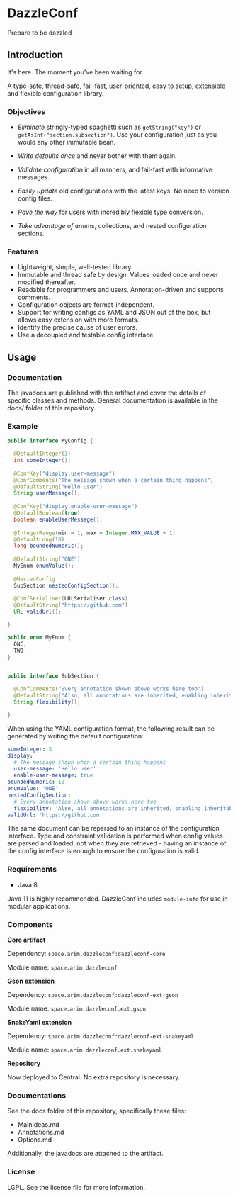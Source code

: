 
# DazzleConf

Prepare to be dazzled

## Introduction

It's here. The moment you've been waiting for.

A type-safe, thread-safe, fail-fast, user-oriented, easy to setup, extensible and flexible configuration library.

### Objectives

* *Eliminate* stringly-typed spaghetti such as `getString("key")` or `getAsInt("section.subsection")`. Use your configuration just as you would any other immutable bean.

* *Write defaults once* and never bother with them again.

* *Validate configuration* in all manners, and fail-fast with informative messages.

* *Easily update* old configurations with the latest keys. No need to version config files.

* *Pave the way* for users with incredibly flexible type conversion.

* *Take advantage of* enums, collections, and nested configuration sections.

### Features

* Lightweight, simple, well-tested library.
* Immutable and thread safe by design. Values loaded once and never modified thereafter.
* Readable for programmers and users. Annotation-driven and supports comments.
* Configuration objects are format-independent.
* Support for writing configs as YAML and JSON out of the box, but allows easy extension with more formats.
* Identify the precise cause of user errors.
* Use a decoupled and testable config interface.

## Usage

### Documentation

The javadocs are published with the artifact and cover the details of specific classes and methods. General documentation is available in the docs/ folder of this repository.

### Example

```java
public interface MyConfig {

  @DefaultInteger(3)
  int someInteger();
  
  @ConfKey("display.user-message")
  @ConfComments("The message shown when a certain thing happens")
  @DefaultString("Hello user")
  String userMessage();
  
  @ConfKey("display.enable-user-message")
  @DefaultBoolean(true)
  boolean enableUserMessage();
  
  @IntegerRange(min = 1, max = Integer.MAX_VALUE + 1)
  @DefaultLong(10)
  long boundedNumeric();
  
  @DefaultString("ONE")
  MyEnum enumValue();
  
  @NestedConfig
  SubSection nestedConfigSection();
  
  @ConfSerialiser(URLSerialiser.class)
  @DefaultString("https://github.com")
  URL validUrl();

}

public enum MyEnum {
  ONE,
  TWO
}


public interface SubSection {

  @ConfComments("Every annotation shown above works here too")
  @DefaultString("Also, all annotations are inherited, enabling inheritable config interfaces")
  String flexibility();

}
```

When using the YAML configuration format, the following result can be generated by writing the default configuration:

```yaml
someInteger: 3
display:
  # The message shown when a certain thing happens
  user-message: 'Hello user'
  enable-user-message: true
boundedNumeric: 10
enumValue: 'ONE'
nestedConfigSection:
  # Every annotation shown above works here too
  flexibility: 'Also, all annotations are inherited, enabling inheritable config interfaces'
validUrl: 'https://github.com'
```

The same document can be reparsed to an instance of the configuration interface. Type and constraint validation is performed when config values are parsed and loaded, not when they are retrieved - having an instance of the config interface is enough to ensure the configuration is valid.

### Requirements

* Java 8

Java 11 is highly recommended. DazzleConf includes `module-info` for use in modular applications.

### Components

**Core artifact**

Dependency: `space.arim.dazzleconf:dazzleconf-core`

Module name: `space.arim.dazzleconf`

**Gson extension**

Dependency: `space.arim.dazzleconf:dazzleconf-ext-gson`

Module name: `space.arim.dazzleconf.ext.gson`

**SnakeYaml extension**

Dependency: `space.arim.dazzleconf:dazzleconf-ext-snakeyaml`

Module name: `space.arim.dazzleconf.ext.snakeyaml`

**Repository**

Now deployed to Central. No extra repository is necessary.

### Documentations

See the docs folder of this repository, specifically these files:

* MainIdeas.md
* Annotations.md
* Options.md

Additionally, the javadocs are attached to the artifact.

### License

LGPL. See the license file for more information.
